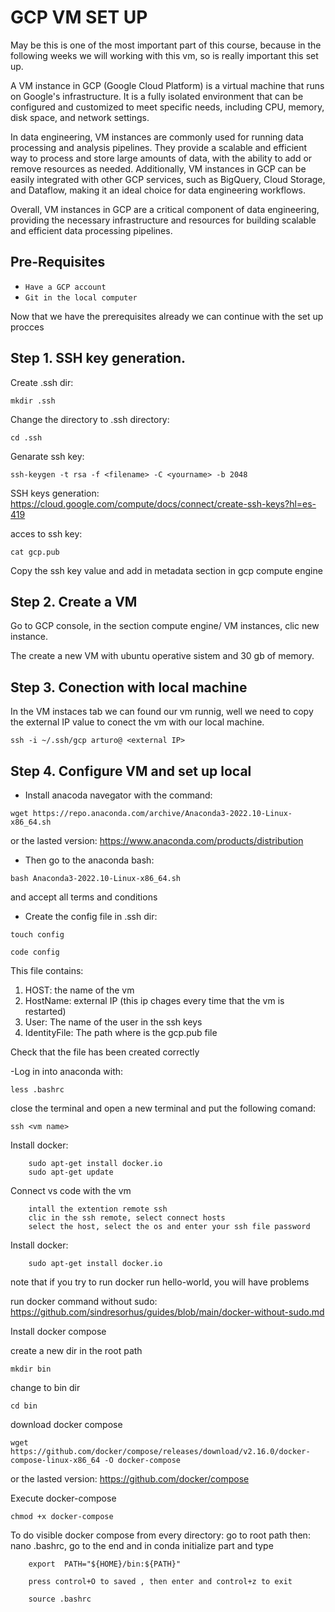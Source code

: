 # GCP VM SET UP

May be this is one of the most important part of this course, because in the following weeks we will working with this vm, so is really important this set up. 

A VM instance in GCP (Google Cloud Platform) is a virtual machine that runs on Google's infrastructure. It is a fully isolated environment that can be configured and customized to meet specific needs, including CPU, memory, disk space, and network settings.

In data engineering, VM instances are commonly used for running data processing and analysis pipelines. They provide a scalable and efficient way to process and store large amounts of data, with the ability to add or remove resources as needed. Additionally, VM instances in GCP can be easily integrated with other GCP services, such as BigQuery, Cloud Storage, and Dataflow, making it an ideal choice for data engineering workflows.

Overall, VM instances in GCP are a critical component of data engineering, providing the necessary infrastructure and resources for building scalable and efficient data processing pipelines.

## Pre-Requisites
- `Have a GCP account`
- `Git in the local computer`

Now that we have the prerequisites already we can continue with the set up procces

## Step 1. SSH key generation.

Create .ssh dir:

 `mkdir .ssh` 

Change the directory to .ssh directory: 

 `cd .ssh`

Genarate ssh key: 

 `ssh-keygen -t rsa -f <filename> -C <yourname> -b 2048`

SSH keys generation: https://cloud.google.com/compute/docs/connect/create-ssh-keys?hl=es-419

acces to ssh key: 

 `cat gcp.pub`

Copy the ssh key value and add in metadata section in gcp compute engine


## Step 2. Create a VM 

Go to GCP console, in the section compute engine/ VM instances, clic new instance. 

The create a new VM with ubuntu operative sistem and 30 gb of memory.

## Step 3. Conection with local machine

In the VM instaces tab we can found our vm runnig, well we need to copy the external IP value to conect the vm with our local machine.

`ssh -i ~/.ssh/gcp arturo@ <external IP>`

## Step 4. Configure VM and set up local    

- Install anacoda navegator with the command:

 `wget https://repo.anaconda.com/archive/Anaconda3-2022.10-Linux-x86_64.sh`

or the lasted version: https://www.anaconda.com/products/distribution

- Then go to the anaconda bash:

 `bash Anaconda3-2022.10-Linux-x86_64.sh`

and accept all terms and conditions

- Create the config file in .ssh dir:

`touch config`

`code config`

This file contains:
            
1. HOST: the name of the vm 
2. HostName: external IP (this ip chages every time that the vm is restarted)
3. User: The name of the user in the ssh keys
4. IdentityFile: The path where is the gcp.pub file
    

Check that the file has been created correctly

-Log in into anaconda with:

`less .bashrc`
    
close the terminal and open a new terminal and put the following comand:

`ssh <vm name>`

Install docker:

        sudo apt-get install docker.io
        sudo apt-get update

Connect vs code with the vm

        intall the extention remote ssh
        clic in the ssh remote, select connect hosts 
        select the host, select the os and enter your ssh file password

Install docker:

        sudo apt-get install docker.io

note that if you try to run docker run hello-world, you will have problems 

run docker command without sudo: https://github.com/sindresorhus/guides/blob/main/docker-without-sudo.md
    

Install docker compose

        
create a new dir in the root path

`mkdir bin`

change to bin dir

`cd bin`

download docker compose 

`wget https://github.com/docker/compose/releases/download/v2.16.0/docker-compose-linux-x86_64 -O docker-compose`

or the lasted version: https://github.com/docker/compose

Execute docker-compose
            
`chmod +x docker-compose`
        
To do visible docker compose from every directory:
        go to root path
        then: nano .bashrc, go to the end and in conda initialize part 
        and type

        export  PATH="${HOME}/bin:${PATH}"

        press control+O to saved , then enter and control+z to exit
    
        source .bashrc







    














    